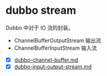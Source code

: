 # dubbo stream

Dubbo 中对于 IO 流的封装。

- ChannelBufferOutputStream  输出流
- ChannelBufferInputStream 输入流

- [x] [dubbo-channel-buffer.md](dubbo-channel-buffer.md)
- [x] [dubbo-input-output-stream.md](dubbo-input-output-stream.md)
